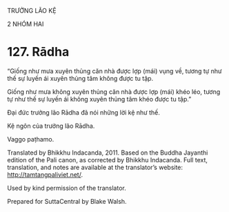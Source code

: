 TRƯỞNG LÃO KỆ

2 NHÓM HAI

# 127\. Rādha

“Giống như mưa xuyên thủng căn nhà được lợp (mái) vụng về, tương tự như thế sự luyến ái xuyên thủng tâm không được tu tập.

Giống như mưa không xuyên thủng căn nhà được lợp (mái) khéo léo, tương tự như thế sự luyến ái không xuyên thủng tâm khéo được tu tập.”

Đại đức trưởng lão Rādha đã nói những lời kệ như thế.

Kệ ngôn của trưởng lão Rādha.

Vaggo paṭhamo.

Translated by Bhikkhu Indacanda, 2011. Based on the Buddha Jayanthi edition of the Pali canon, as corrected by Bhikkhu Indacanda. Full text, translation, and notes are available at the translator’s website: http://tamtangpaliviet.net/.

Used by kind permission of the translator.

Prepared for SuttaCentral by Blake Walsh.